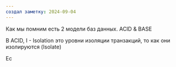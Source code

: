 ```yaml
---
создал заметку: 2024-09-04
---
```

Как мы помним есть 2 модели баз данных. ACID & BASE

В ACID, I - Isolation это уровни изоляции транзакций, то как они изолируются (Isolate)


Ес